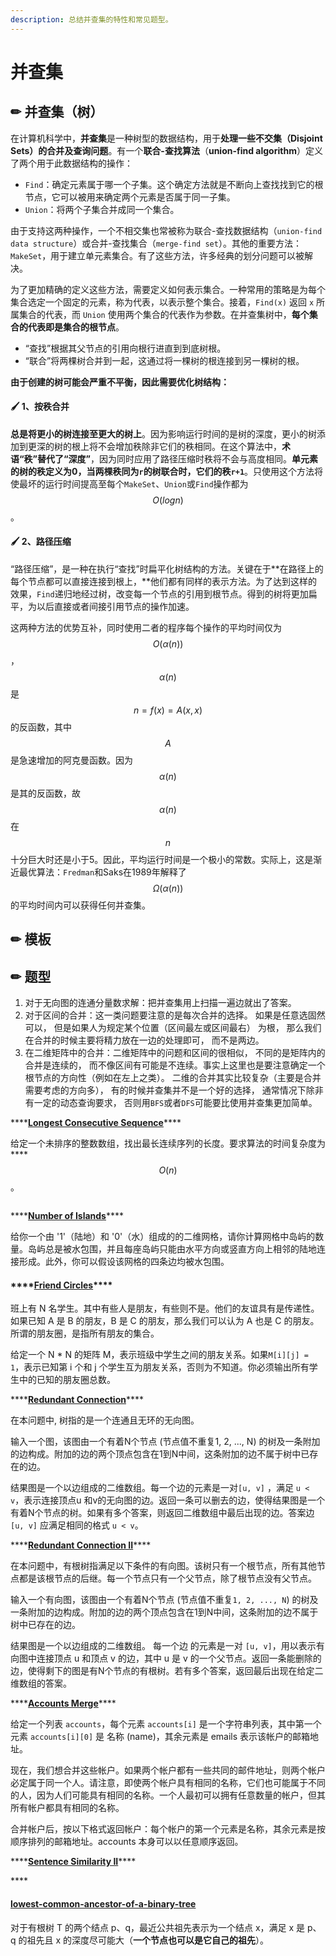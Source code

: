 ```yaml
---
description: 总结并查集的特性和常见题型。
---
```


# 并查集

## ✏ 并查集（树）

在计算机科学中，**并查集**是一种树型的数据结构，用于**处理一些不交集（Disjoint Sets）的合并及查询问题**。有一个**联合-查找算法**（**union-find algorithm**）定义了两个用于此数据结构的操作：

* `Find`：确定元素属于哪一个子集。这个确定方法就是不断向上查找找到它的根节点，它可以被用来确定两个元素是否属于同一子集。
* `Union`：将两个子集合并成同一个集合。

由于支持这两种操作，一个不相交集也常被称为联合-查找数据结构（`union-find data structure`）或合并-查找集合（`merge-find set`）。其他的重要方法：`MakeSet`，用于建立单元素集合。有了这些方法，许多经典的划分问题可以被解决。

为了更加精确的定义这些方法，需要定义如何表示集合。一种常用的策略是为每个集合选定一个固定的元素，称为代表，以表示整个集合。接着，`Find(x)` 返回 `x` 所属集合的代表，而 `Union` 使用两个集合的代表作为参数。在并查集树中，**每个集合的代表即是集合的根节点**。

* “查找”根据其父节点的引用向根行进直到到底树根。
* “联合”将两棵树合并到一起，这通过将一棵树的根连接到另一棵树的根。

**由于创建的树可能会严重不平衡，因此需要优化树结构：**

#### 🖌 **1、按秩合并**

**总是将更小的树连接至更大的树上**。因为影响运行时间的是树的深度，更小的树添加到更深的树的根上将不会增加秩除非它们的秩相同。在这个算法中，**术语“秩”替代了“深度”**，因为同时应用了路径压缩时秩将不会与高度相同。**单元素的树的秩定义为0，当两棵秩同为`r`的树联合时，它们的秩`r+1`**。只使用这个方法将使最坏的运行时间提高至每个`MakeSet`、`Union`或`Find`操作都为 $$O(log n)$$ 。

#### 🖌 2、路径压缩

 “路径压缩”，是一种在执行“查找”时扁平化树结构的方法。关键在于**在路径上的每个节点都可以直接连接到根上，**他们都有同样的表示方法。为了达到这样的效果，`Find`递归地经过树，改变每一个节点的引用到根节点。得到的树将更加扁平，为以后直接或者间接引用节点的操作加速。

这两种方法的优势互补，同时使用二者的程序每个操作的平均时间仅为 $$O(\alpha(n))$$ ， $$\alpha(n)$$ 是$$n = f(x) = A(x, x)$$ 的反函数，其中 $$A$$ 是急速增加的阿克曼函数。因为$$\alpha(n)$$ 是其的反函数，故$$\alpha(n)$$ 在 $$n$$ 十分巨大时还是小于5。因此，平均运行时间是一个极小的常数。实际上，这是渐近最优算法：`Fredman`和Saks在1989年解释了$$\Omega(\alpha(n))$$ 的平均时间内可以获得任何并查集。

## ✏ 模板

## ✏ 题型

1. 对于无向图的连通分量数求解：把并查集用上扫描一遍边就出了答案。
2. 对于区间的合并：这一类问题要注意的是每次合并的选择。 如果是任意选固然可以， 但是如果人为规定某个位置（区间最左或区间最右） 为根， 那么我们在合并的时候主要将精力放在一边的处理即可， 而不是两边。 
3. 在二维矩阵中的合并：二维矩阵中的问题和区间的很相似， 不同的是矩阵内的合并是连续的， 而不像区间有可能是不连续。事实上这里也是要注意确定一个根节点的方向性（例如在左上之类）。 二维的合并其实比较复杂（主要是合并需要考虑的方向多）， 有的时候并查集并不是一个好的选择， 通常情况下除非有一定的动态查询要求， 否则用`BFS`或者`DFS`可能要比使用并查集更加简单。

\*\*\*\*[**Longest Consecutive Sequence**](https://leetcode-cn.com/problems/longest-consecutive-sequence/)\*\*\*\*

给定一个未排序的整数数组，找出最长连续序列的长度。要求算法的时间复杂度为 ****$$O(n)$$ 。

```text

```

\*\*\*\*[**Number of Islands**](https://leetcode-cn.com/problems/number-of-islands/)\*\*\*\*

给你一个由 '1'（陆地）和 '0'（水）组成的的二维网格，请你计算网格中岛屿的数量。岛屿总是被水包围，并且每座岛屿只能由水平方向或竖直方向上相邻的陆地连接形成。此外，你可以假设该网格的四条边均被水包围。

#### \*\*\*\*[**Friend Circles**](https://leetcode-cn.com/problems/friend-circles/)\*\*\*\*

班上有 N 名学生。其中有些人是朋友，有些则不是。他们的友谊具有是传递性。如果已知 A 是 B 的朋友，B 是 C 的朋友，那么我们可以认为 A 也是 C 的朋友。所谓的朋友圈，是指所有朋友的集合。

给定一个 N \* N 的矩阵 M，表示班级中学生之间的朋友关系。如果`M[i][j] = 1`，表示已知第 i 个和 j 个学生互为朋友关系，否则为不知道。你必须输出所有学生中的已知的朋友圈总数。

\*\*\*\*[**Redundant Connection**](https://leetcode-cn.com/problems/redundant-connection/)\*\*\*\*

在本问题中, 树指的是一个连通且无环的无向图。

输入一个图，该图由一个有着N个节点 \(节点值不重复1, 2, ..., N\) 的树及一条附加的边构成。附加的边的两个顶点包含在1到N中间，这条附加的边不属于树中已存在的边。

结果图是一个以边组成的二维数组。每一个边的元素是一对`[u, v]` ，满足 `u < v`，表示连接顶点u 和v的无向图的边。返回一条可以删去的边，使得结果图是一个有着N个节点的树。如果有多个答案，则返回二维数组中最后出现的边。答案边 `[u, v]` 应满足相同的格式 `u < v`。

\*\*\*\*[**Redundant Connection II**](https://leetcode-cn.com/problems/redundant-connection-ii/)\*\*\*\*

在本问题中，有根树指满足以下条件的有向图。该树只有一个根节点，所有其他节点都是该根节点的后继。每一个节点只有一个父节点，除了根节点没有父节点。

输入一个有向图，该图由一个有着N个节点 \(节点值不重复`1, 2, ..., N`\) 的树及一条附加的边构成。附加的边的两个顶点包含在1到N中间，这条附加的边不属于树中已存在的边。

结果图是一个以边组成的二维数组。 每一个边 的元素是一对 `[u, v]`，用以表示有向图中连接顶点 u 和顶点 v 的边，其中 u 是 v 的一个父节点。返回一条能删除的边，使得剩下的图是有N个节点的有根树。若有多个答案，返回最后出现在给定二维数组的答案。

\*\*\*\*[**Accounts Merge**](https://leetcode-cn.com/problems/accounts-merge/)\*\*\*\*

给定一个列表 `accounts`，每个元素 `accounts[i]` 是一个字符串列表，其中第一个元素 `accounts[i][0]` 是 名称 \(name\)，其余元素是 emails 表示该帐户的邮箱地址。

现在，我们想合并这些帐户。如果两个帐户都有一些共同的邮件地址，则两个帐户必定属于同一个人。请注意，即使两个帐户具有相同的名称，它们也可能属于不同的人，因为人们可能具有相同的名称。一个人最初可以拥有任意数量的帐户，但其所有帐户都具有相同的名称。

合并帐户后，按以下格式返回帐户：每个帐户的第一个元素是名称，其余元素是按顺序排列的邮箱地址。accounts 本身可以以任意顺序返回。

\*\*\*\*[**Sentence Similarity II**](https://leetcode-cn.com/problems/sentence-similarity-ii/)\*\*\*\*

\*\*\*\*

#### [lowest-common-ancestor-of-a-binary-tree](https://leetcode-cn.com/problems/lowest-common-ancestor-of-a-binary-tree/)

对于有根树 T 的两个结点 p、q，最近公共祖先表示为一个结点 x，满足 x 是 p、q 的祖先且 x 的深度尽可能大（**一个节点也可以是它自己的祖先**）。

